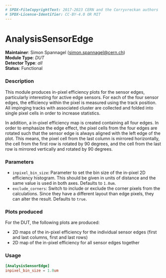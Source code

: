 ```yaml
---
# SPDX-FileCopyrightText: 2017-2023 CERN and the Corryvreckan authors
# SPDX-License-Identifier: CC-BY-4.0 OR MIT
---
```

# AnalysisSensorEdge
**Maintainer**: Simon Spannagel (<simon.spannagel@cern.ch>)  
**Module Type**: *DUT*  
**Detector Type**: *all*  
**Status**: Functional

### Description
This module produces in-pixel efficiency plots for the sensor edges, particularly interesting for active edge sensors.
For each of the four sensor edges, the efficiency within the pixel is measured using the track position.
All impinging tracks with associated cluster are collected and folded into single pixel cells in order to increase statistics.

In addition, a in-pixel efficiency map is created containing all four edges.
In order to emphasize the edge effect, the pixel cells from the four edges are rotated such that the sensor edge is always aligned with the left edge of the plot.
This means, the pixel cell from the last column is mirrored horizontally, the cell from the first row is rotated by 90 degrees, and the cell from the last row is mirrored vertically and rotated by 90 degrees.

### Parameters
* `inpixel_bin_size`: Parameter to set the bin size of the in-pixel 2D efficiency histogram. This should be given in units of distance and the same value is used in both axes. Defaults to `1.0um`.
* `exclude_corners`: Switch to include or exclude the corner pixels from the calculations. Since they have a different layout than edge pixels, they can alter the result. Defaults to `true`.

### Plots produced
For the DUT, the following plots are produced:

* 2D maps of the in-pixel efficiency for the individual sensor edges (first and last columns, first and last rows)
* 2D map of the in-pixel efficiency for all sensor edges together

### Usage
```toml
[AnalysisSensorEdge]
inpixel_bin_size = 1.0um
```
